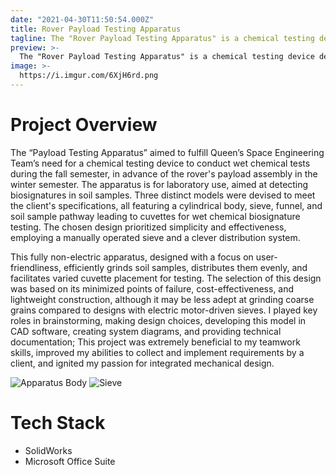 ```yaml
---
date: "2021-04-30T11:50:54.000Z"
title: Rover Payload Testing Apparatus
tagline: The "Rover Payload Testing Apparatus" is a chemical testing device designed to detect biosignatures in extraterrestrial soil samples. Cover generated by DALLE-3.
preview: >-
  The "Rover Payload Testing Apparatus" is a chemical testing device designed to detect biosignatures in extraterrestrial soil samples. Cover generated by DALLE-3.
image: >-
  https://i.imgur.com/6XjH6rd.png
---
```


# Project Overview

The “Payload Testing Apparatus” aimed to fulfill Queen’s Space Engineering Team’s need for a chemical testing device to conduct wet chemical tests during the fall semester, in advance of the rover's payload assembly in the winter semester. The apparatus is for laboratory use, aimed at detecting biosignatures in soil samples. Three distinct models were devised to meet the client's specifications, all featuring a cylindrical body, sieve, funnel, and soil sample pathway leading to cuvettes for wet chemical biosignature testing. The chosen design prioritized simplicity and effectiveness, employing a manually operated sieve and a clever distribution system.

This fully non-electric apparatus, designed with a focus on user-friendliness, efficiently grinds soil samples, distributes them evenly, and facilitates varied cuvette placement for testing. The selection of this design was based on its minimized points of failure, cost-effectiveness, and lightweight construction, although it may be less adept at grinding coarse grains compared to designs with electric motor-driven sieves. I played key roles in brainstorming, making design choices, developing this model in CAD software, creating system diagrams, and providing technical documentation; This project was extremely beneficial to my teamwork skills, improved my abilities to collect and implement requirements by a client, and ignited my passion for integrated mechanical design.

![Apparatus Body](https://i.imgur.com/WkFxC4L.png)
![Sieve](https://i.imgur.com/cextWLq.jpeg)

# Tech Stack

- SolidWorks
- Microsoft Office Suite
